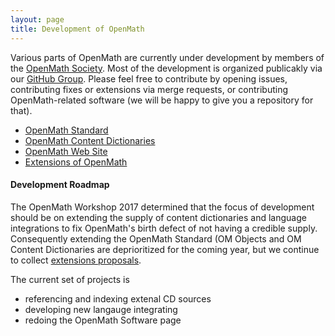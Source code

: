 ```yaml
---
layout: page
title: Development of OpenMath
---
```


Various parts of OpenMath are currently under development by members of the
[OpenMath Society](society/). Most of the development is organized publicakly via our
[GitHub Group](https://github.com/OpenMath). Please feel free to contribute by opening
issues, contributing fixes or extensions via merge requests, or contributing
OpenMath-related software (we will be happy to give you a repository for that). 

* [OpenMath Standard](https://github.com/OpenMath/OMSTD)
* [OpenMath Content Dictionaries](https://github.com/OpenMath/OM3) 
* [OpenMath Web Site](https://github.com/OpenMath/openmath.github.io)
* [Extensions of OpenMath](https://github.com/OpenMath/OM3)

#### Development Roadmap

The OpenMath Workshop 2017 determined that the focus of development should be on extending
the supply of content dictionaries and language integrations to fix OpenMath's birth
defect of not having a credible supply. Consequently extending the OpenMath Standard (OM
Objects and OM Content Dictionaries are deprioritized for the coming year, but we continue
to collect [extensions proposals](https://github.com/OpenMath/OM3).
 
The current set of projects is

* referencing and indexing extenal CD sources
* developing new langauge integrating
* redoing the OpenMath Software page


